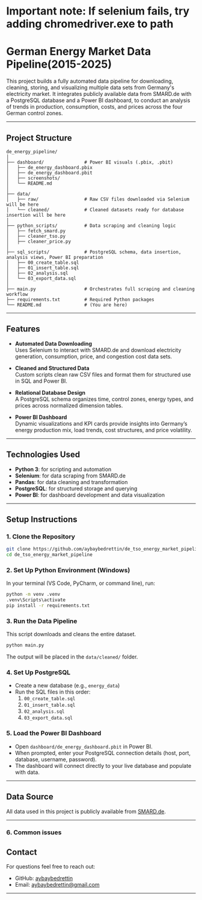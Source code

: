 # Important note: If selenium fails, try adding chromedriver.exe to path
# German Energy Market Data Pipeline(2015-2025)

This project builds a fully automated data pipeline for downloading, cleaning, storing, and visualizing multiple data sets from Germany's electricity market. It integrates publicly available data from SMARD.de with a PostgreSQL database and a Power BI dashboard, to conduct an analysis of trends in production, consumption, costs, and prices across the four German control zones.

---

## Project Structure

```
de_energy_pipeline/
│
├── dashboard/               # Power BI visuals (.pbix, .pbit)
│   ├── de_energy_dashboard.pbix
│   ├── de_energy_dashboard.pbit
│   ├── screenshots/
│   └── README.md
│
├── data/
│   ├── raw/                 # Raw CSV files downloaded via Selenium will be here
│   └── cleaned/             # Cleaned datasets ready for database insertion will be here
│
├── python_scripts/          # Data scraping and cleaning logic
│   ├── fetch_smard.py
│   ├── cleaner_tso.py
│   ├── cleaner_price.py
│
├── sql_scripts/             # PostgreSQL schema, data insertion, analysis views, Power BI preparation
│   ├── 00_create_table.sql
│   ├── 01_insert_table.sql
│   ├── 02_analysis.sql
│   └── 03_export_data.sql
│
├── main.py                  # Orchestrates full scraping and cleaning workflow
├── requirements.txt         # Required Python packages
└── README.md                # (You are here)
```

---

## Features

- **Automated Data Downloading**  
  Uses Selenium to interact with SMARD.de and download electricity generation, consumption, price, and congestion cost data sets.

- **Cleaned and Structured Data**  
  Custom scripts clean raw CSV files and format them for structured use in SQL and Power BI.

- **Relational Database Design**  
  A PostgreSQL schema organizes time, control zones, energy types, and prices across normalized dimension tables.

- **Power BI Dashboard**  
  Dynamic visualizations and KPI cards provide insights into Germany’s energy production mix, load trends, cost structures, and price volatility.

---

## Technologies Used

- **Python 3**: for scripting and automation  
- **Selenium**: for data scraping from SMARD.de  
- **Pandas**: for data cleaning and transformation  
- **PostgreSQL**: for structured storage and querying  
- **Power BI**: for dashboard development and data visualization

---

## Setup Instructions

### 1. Clone the Repository
```bash
git clone https://github.com/aybaybedrettin/de_tso_energy_market_pipeline.git
cd de_tso_energy_market_pipeline
```

### 2. Set Up Python Environment (Windows)

In your terminal (VS Code, PyCharm, or command line), run:

```bash
python -m venv .venv
.venv\Scripts\activate
pip install -r requirements.txt
```

### 3. Run the Data Pipeline
This script downloads and cleans the entire dataset.

```bash
python main.py
```
The output will be placed in the `data/cleaned/` folder.

### 4. Set Up PostgreSQL
- Create a new database (e.g., `energy_data`)
- Run the SQL files in this order:
  1. `00_create_table.sql`
  2. `01_insert_table.sql`
  3. `02_analysis.sql`
  4. `03_export_data.sql`


### 5. Load the Power BI Dashboard
- Open `dashboard/de_energy_dashboard.pbit` in Power BI.
- When prompted, enter your PostgreSQL connection details (host, port, database, username, password).
- The dashboard will connect directly to your live database and populate with data.

---

## Data Source

All data used in this project is publicly available from [SMARD.de](https://www.smard.de/).

---

### 6. Common issues

## Contact

For questions feel free to reach out:

- GitHub: [aybaybedrettin](https://github.com/aybaybedrettin)
- Email: aybaybedrettin@gmail.com

---
